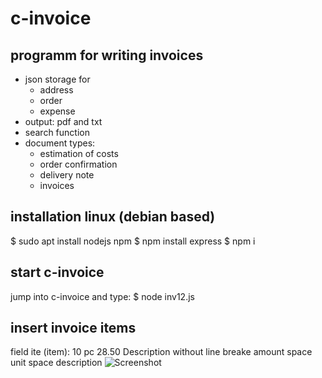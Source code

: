 # c-invoice
programm for writing invoices
---
- json storage for  
    + address
    + order
    + expense
- output: pdf and txt
- search function
- document types:
    + estimation of costs
    + order confirmation
    + delivery note
    + invoices


installation linux (debian based)
---
$ sudo apt install nodejs npm
$ npm install express
$ npm i


start c-invoice
---
jump into c-invoice and type:
$ node inv12.js

insert invoice items
---
field ite (item):
10 pc 28.50 Description without line breake
amount space unit space description
![Screenshot](https://github.com/hilca44/c-invoice/assets/113212346/60d5d0d2-c421-4770-820f-c6dc8c7d12fa)

